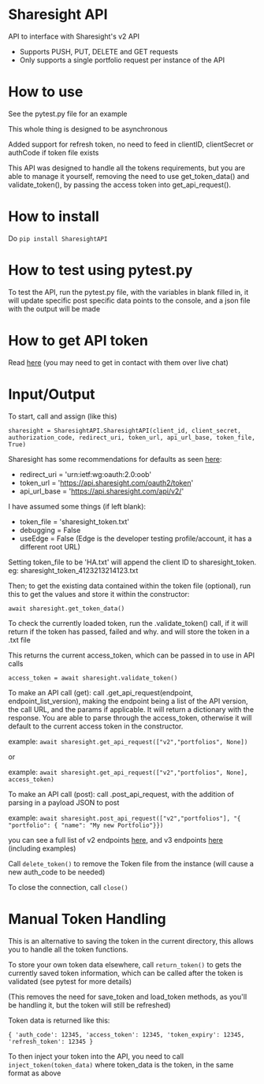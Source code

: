 # **Sharesight API** #

API to interface with Sharesight's v2 API

- Supports PUSH, PUT, DELETE and GET requests
- Only supports a single portfolio request per instance of the API

# **How to use** #
See the pytest.py file for an example

This whole thing is designed to be asynchronous 

Added support for refresh token, no need to feed in clientID, clientSecret or authCode if token file exists

This API was designed to handle all the tokens requirements, but you are able to manage it yourself, removing the need to use get_token_data() 
and validate_token(), by passing the access token into get_api_request().

# **How to install** #
Do ```pip install SharesightAPI```

# **How to test using pytest.py** #

To test the API, run the pytest.py file, with the variables in blank filled in, it will update specific post specific
data points to the console, and a json file with the output will be made

# **How to get API token** #

Read [here](https://portfolio.sharesight.com/api/) (you may need to get in contact with them over live chat)

# **Input/Output** #

To start, call and assign (like this)

`sharesight = SharesightAPI.SharesightAPI(client_id, client_secret, authorization_code, redirect_uri, token_url, api_url_base, token_file, True)`

Sharesight has some recommendations for defaults as seen [here](https://portfolio.sharesight.com/api/2/authentication_flow):




+ redirect_uri = 'urn:ietf:wg:oauth:2.0:oob'
+ token_url = 'https://api.sharesight.com/oauth2/token'
+ api_url_base = 'https://api.sharesight.com/api/v2/'

I have assumed some things (if left blank):

+ token_file = 'sharesight_token.txt'
+ debugging = False
+ useEdge = False (Edge is the developer testing profile/account, it has a different root URL)

Setting token_file to be 'HA.txt' will append the client ID to sharesight_token. eg: sharesight_token_4123213214123.txt

Then; to get the existing data contained within the token file (optional), run this to get the values and store it within the constructor:

`await sharesight.get_token_data()`


To check the currently loaded token, run the .validate_token() call, if it will return if the token has passed, failed and why. and will store the token in a .txt file

This returns the current access_token, which can be passed in to use in API calls

`access_token = await sharesight.validate_token()`



To make an API call (get): call .get_api_request(endpoint, endpoint_list_version), making the endpoint being a list of the API version, the call URL, and the params if applicable. It will return a dictionary with the response. 
You are able to parse through the access_token, otherwise it will default to the current access token in the constructor. 

example: `await sharesight.get_api_request(["v2","portfolios", None])`

or

example: `await sharesight.get_api_request(["v2","portfolios", None], access_token)`

To make an API call (post): call .post_api_request, with the addition of parsing in a payload JSON to post

example: `await sharesight.post_api_request(["v2","portfolios"], "{ "portfolio": { "name": "My new Portfolio"}})`

you can see a full list of v2 endpoints [here](https://portfolio.sharesight.com/api/2/doc/index.html), and v3 endpoints [here](https://portfolio.sharesight.com/api/3/doc/index.html) (including examples)

Call `delete_token()` to remove the Token file from the instance (will cause a new auth_code to be needed)

To close the connection, call `close()`

# **Manual Token Handling** #

This is an alternative to saving the token in the current directory, this allows you to handle all the token functions.

To store your own token data elsewhere, call `return_token()` to gets the currently saved token information, which can be called after the token is validated (see pytest for more details)

(This removes the need for save_token and load_token methods, as you'll be handling it, but the token will still be refreshed)

Token data is returned like this: 

`{ 'auth_code': 12345, 'access_token': 12345, 'token_expiry': 12345, 'refresh_token': 12345 }`

To then inject your token into the API, you need to call `inject_token(token_data)` where token_data is the token, in the same format as above

